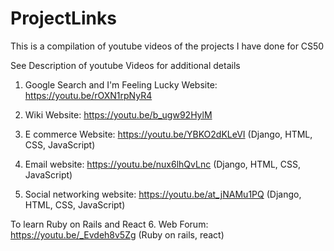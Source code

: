 # ProjectLinks
This is a compilation of youtube videos of the projects I have done for CS50

See Description of youtube Videos for additional details 
1. Google Search and I'm Feeling Lucky Website: https://youtu.be/rOXN1rpNyR4

2. Wiki Website: https://youtu.be/b_ugw92HylM 

3. E commerce Website: https://youtu.be/YBKO2dKLeVI (Django, HTML, CSS, JavaScript)

4. Email website: https://youtu.be/nux6lhQvLnc (Django, HTML, CSS, JavaScript)

5. Social networking website: https://youtu.be/at_jNAMu1PQ (Django, HTML, CSS, JavaScript)

To learn Ruby on Rails and React
6. Web Forum: https://youtu.be/_Evdeh8v5Zg (Ruby on rails, react)
